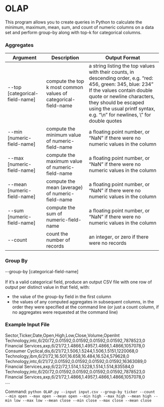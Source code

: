 # OLAP
This program allows you to create queries in Python to calculate the minimum, maximum, mean, sum, and count of numeric columns on a data set and perform group-by along with top-k for categorical columns.

### Aggregates

| Argument | Description | Output Format |
|-------|-------|-------|
| --top <k> [categorical-field-name] | compute the top k most common values of categorical-field-name | a string listing the top values with their counts, in descending order, e.g. “red: 456, green: 345, blue: 234” If the values contain double quote or newline characters, they should be escaped using the usual printf syntax, e.g. “\n” for newlines, \” for double quotes |
| --min [numeric-field-name] | compute the minimum value of numeric-field-name | a floating point number, or “NaN” if there were no numeric values in the column |
| --max [numeric-field-name] | compute the maximum value of numeric-field-name | a floating point number, or “NaN” if there were no numeric values in the column |
| --mean [numeric-field-name] | compute the mean (average) of numeric-field-name | a floating point number, or “NaN” if there were no numeric values in the column |
| --sum [numeric-field-name] | compute the sum of numeric-field-name | a floating point number, or “NaN” if there were no numeric values in the column |
| --count | count the number of records | an integer, or zero if there were no records |


### Group By
--group-by [categorical-field-name] </br> </br>
If it’s a valid categorical field, produce an output CSV file with one row of output per distinct value in that field, with:
- the value of the group-by field in the first column
- the values of any computed aggregates in subsequent columns, in the order they were specified at the command line (or just a count column, if no aggregates were requested at the command line)


### Example Input File

Sector,Ticker,Date,Open,High,Low,Close,Volume,OpenInt</br>
Technology,intc,6/20/72,0.01592,0.01592,0.01592,0.01592,7878523,0</br>
Financial Services,axp,6/21/72,1.4866,1.4957,1.4866,1.4866,1057078,0</br>
Consumer Cyclical,dis,6/21/72,1.506,1.5244,1.506,1.5151,1220068,0</br>
Technology,ibm,6/21/72,16.501,16.658,16.484,16.524,579628,0</br>
Technology,intc,6/21/72,0.01592,0.01592,0.01592,0.01592,16363089,0</br>
Financial Services,axp,6/22/72,1.514,1.5228,1.514,1.514,835584,0</br>
Technology,intc,6/20/72,0.01592,0.01592,0.01592,0.01592,7878523,0</br>
Financial Services,axp,6/21/72,1.4866,1.4957,1.4866,1.4866,1057078,0</br>
....</br>

Command: `python OLAP.py --input input.csv --group-by ticker --count --min open --max open --mean open --min high --max high --mean high --min low --max low --mean close --min close --max close --mean close`
